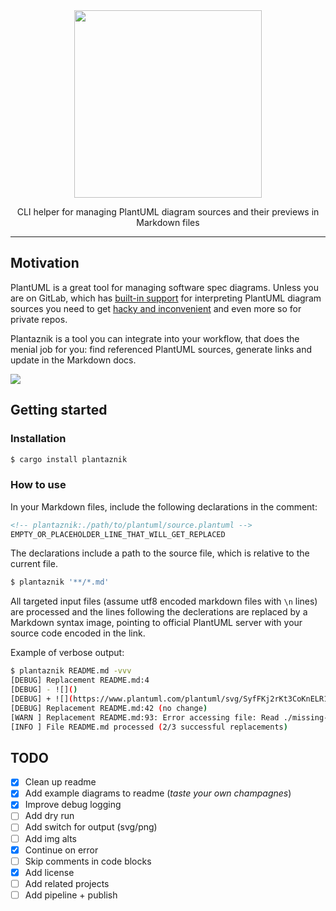 <div align="center">
<img src="https://i.imgur.com/zsSWEnH.png" width="300" />

CLI helper for managing PlantUML diagram sources and their previews in Markdown files
</div>

---

## Motivation

PlantUML is a great tool for managing software spec diagrams. Unless you are on GitLab, which has [built-in support](https://docs.gitlab.com/ee/administration/integration/plantuml.html) for interpreting PlantUML diagram sources you need to get [hacky and inconvenient](https://stackoverflow.com/a/32771815) and even more so for private repos.

Plantaznik is a tool you can integrate into your workflow, that does the menial job for you: find referenced PlantUML sources, generate links and update in the Markdown docs.

<!-- plantaznik:./docs/flow.plantuml -->
![](https://www.plantuml.com/plantuml/svg/pLHBJ-Cm4BxxLmpUbNRtK3lDxaghgW_O1HOE5L8vW8HwCB6JMdNio74f3vNVpYHjGeeuSCI7oEF9p7mF9uTb43wiSaE-mR0C3qQDSUTL4eJDZ88dZAerrLRdg_nAox20VXH5pRcurxZTLEMyhJSg3H0SU9qj0aXTzTFEOgPSQbi8BtAGXOQVsETrLj47KGAzLQdpYiANGjib0gZ6f1hplWytTLIjqMW4ivEZu-a9ooLfZtkuse1InXYbdNXuyDphGM643UBHwkM0SUcIaaijCWHLyjGvLgTH4cmsxbGF4sUS7rnuHAjcIcBku6R-VJAP_DYRyJfpliNkZ5GUv9RT_ZowuzToJDzoR02j0dhqFaq49b7s9iJvxVwlkuNU68wCJjIxBmpvVl4MyePi24c4bnsfThZg1vgjysom2A4e1vnhXj7AiyJb_FZFxFVqz1ShRBRjYXme_TfjXEgGEUaQ7zVIY3GeN_akZCgyKdRF_FWpcF-_WhKplc6_Ng_Rgbg29k3bNSQZytzHE7sCBiFPzQL4I1-xBF67BalyQIuBVhieM4TSqZ6ypiI472ehgr_D2m00)

## Getting started

### Installation
```sh
$ cargo install plantaznik
```

### How to use

In your Markdown files, include the following declarations in the comment:
```html
<!-- plantaznik:./path/to/plantuml/source.plantuml -->
EMPTY_OR_PLACEHOLDER_LINE_THAT_WILL_GET_REPLACED
```

The declarations include a path to the source file, which is relative to the current file.

```sh
$ plantaznik '**/*.md'
```
All targeted input files (assume utf8 encoded markdown files with `\n` lines) are processed and the lines following the declerations are replaced by a Markdown syntax image, pointing to official PlantUML server with your source code encoded in the link.

Example of verbose output:
```sh
$ plantaznik README.md -vvv
[DEBUG] Replacement README.md:4
[DEBUG] - ![]()
[DEBUG] + ![](https://www.plantuml.com/plantuml/svg/SyfFKj2rKt3CoKnELR1Io4ZDoSa70000)
[DEBUG] Replacement README.md:42 (no change)
[WARN ] Replacement README.md:93: Error accessing file: Read ./missing-diagram.plantuml (caused by: No such file or directory (os error 2))
[INFO ] File README.md processed (2/3 successful replacements)
```

## TODO

 - [x] Clean up readme
 - [x] Add example diagrams to readme (_taste your own champagnes_)
 - [x] Improve debug logging
 - [ ] Add dry run
 - [ ] Add switch for output (svg/png)
 - [ ] Add img alts
 - [x] Continue on error
 - [ ] Skip comments in code blocks
 - [x] Add license
 - [ ] Add related projects
 - [ ] Add pipeline + publish
